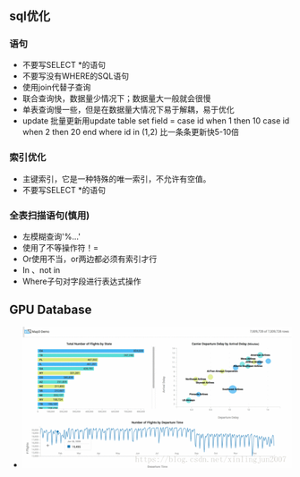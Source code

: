 #
## sql优化
### 语句
- 不要写SELECT *的语句
- 不要写没有WHERE的SQL语句
- 使用join代替子查询
- 联合查询快，数据量少情况下；数据量大一般就会很慢
- 单表查询慢一些，但是在数据量大情况下易于解耦，易于优化
- update 批量更新用update table set field = case id when 1 then 10 case id when 2 then 20 end where id in (1,2) 比一条条更新快5-10倍
### 索引优化
- 主键索引，它是一种特殊的唯一索引，不允许有空值。
- 不要写SELECT *的语句

### 全表扫描语句(慎用)
- 左模糊查询'%...'
- 使用了不等操作符！=
- Or使用不当，or两边都必须有索引才行
- In 、not in
- Where子句对字段进行表达式操作

## GPU Database
- ![avatar](https://raw.githubusercontent.com/mouse123/my-tips/master/image/gpu.gif)